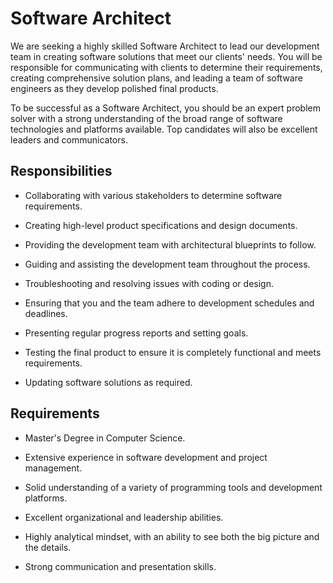 # Software Architect

We are seeking a highly skilled Software Architect to lead our development team in creating software solutions that meet our clients' needs. You will be responsible for communicating with clients to determine their requirements, creating comprehensive solution plans, and leading a team of software engineers as they develop polished final products.

To be successful as a Software Architect, you should be an expert problem solver with a strong understanding of the broad range of software technologies and platforms available. Top candidates will also be excellent leaders and communicators.

## Responsibilities

* Collaborating with various stakeholders to determine software requirements.

* Creating high-level product specifications and design documents.

* Providing the development team with architectural blueprints to follow.

* Guiding and assisting the development team throughout the process.

* Troubleshooting and resolving issues with coding or design.

* Ensuring that you and the team adhere to development schedules and deadlines.

* Presenting regular progress reports and setting goals.

* Testing the final product to ensure it is completely functional and meets requirements.

* Updating software solutions as required.

## Requirements

* Master's Degree in Computer Science.

* Extensive experience in software development and project management.

* Solid understanding of a variety of programming tools and development platforms.

* Excellent organizational and leadership abilities.

* Highly analytical mindset, with an ability to see both the big picture and the details.

* Strong communication and presentation skills.

